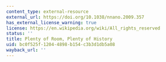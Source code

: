 ```yaml
---
content_type: external-resource
external_url: https://doi.org/10.1038/nnano.2009.357
has_external_license_warning: true
license: https://en.wikipedia.org/wiki/All_rights_reserved
status: ''
title: Plenty of Room, Plenty of History
uid: bc0f525f-1204-4898-b154-c3b3d1db5a08
wayback_url: ''
---
```

